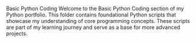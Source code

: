 Basic Python Coding
Welcome to the Basic Python Coding section of my Python portfolio. This folder contains foundational Python scripts that showcase my understanding of core programming concepts. These scripts are part of my learning journey and serve as a base for more advanced projects.
